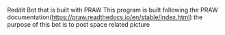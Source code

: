 Reddit Bot that is built with PRAW
This program is built following the PRAW documentation(https://praw.readthedocs.io/en/stable/index.html)
the purpose of this bot is to post space related picture
